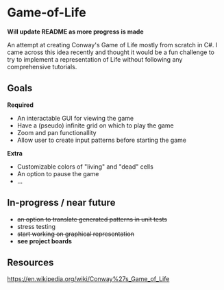# Game-of-Life

**Will update README as more progress is made**

An attempt at creating Conway's Game of Life mostly from scratch in C#.  I came across this idea recently and thought it would be a fun challenge to 
try to implement a representation of Life without following any comprehensive tutorials.  

## Goals

  **Required**
  - An interactable GUI for viewing the game
  - Have a (pseudo) infinite grid on which to play the game
  - Zoom and pan functionallity
  - Allow user to create input patterns before starting the game
	
  **Extra**
  - Customizable colors of "living" and "dead" cells
  - An option to pause the game
  - ...

## In-progress / near future
  - ~~an option to translate generated patterns in unit tests~~
  - stress testing 
  - ~~start working on graphical representation~~
  - **see project boards**

## Resources

https://en.wikipedia.org/wiki/Conway%27s_Game_of_Life
